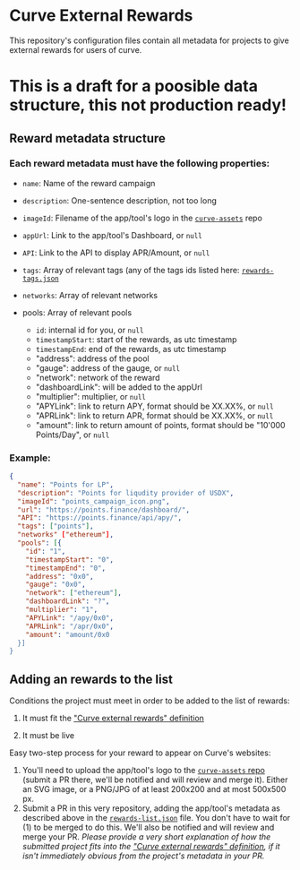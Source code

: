 # Curve External Rewards

This repository's configuration files contain all metadata for projects to give external rewards for users of curve.

# This is a draft for a poosible data structure, this not production ready!

## Reward metadata structure

### Each reward metadata must have the following properties:

- `name`: Name of the reward campaign
- `description`: One-sentence description, not too long
- `imageId`: Filename of the app/tool's logo in the [`curve-assets`](https://github.com/curvefi/curve-assets/tree/main/platforms) repo
- `appUrl`: Link to the app/tool's Dashboard, or `null`
- `API`: Link to the API to display APR/Amount, or `null`
- `tags`: Array of relevant tags (any of the tags ids listed here: [`rewards-tags.json`](https://github.com/curvefi/curve-external-rewards/blob/main/rewards-tags.json)
- `networks`: Array of relevant networks
- pools: Array of relevant pools

  - `id`: internal id for you, or `null`
  - `timestampStart`: start of the rewards, as utc timestamp
  - `timestampEnd`: end of the rewards, as utc timestamp
  - "address": address of the pool
  - "gauge": address of the gauge, or `null`
  - "network": network of the reward
  - "dashboardLink": will be added to the appUrl
  - "multiplier": multiplier, or `null`
  - "APYLink": link to return APY, format should be XX.XX%, or `null`
  - "APRLink": link to return APR, format should be XX.XX%, or `null`
  - "amount": link to return amount of points, format should be "10'000 Points/Day", or `null`


### Example:

```json
{
  "name": "Points for LP",
  "description": "Points for liqudity provider of USDX",
  "imageId": "points_campaign_icon.png",
  "url": "https://points.finance/dashboard/",
  "API": "https://points.finance/api/apy/",
  "tags": ["points"],
  "networks" ["ethereum"],
  "pools": [{
    "id": "1",
    "timestampStart": "0",
    "timestampEnd": "0",
    "address": "0x0",
    "gauge": "0x0",
    "network": ["ethereum"],
    "dashboardLink": "?",
    "multiplier": "1",
    "APYLink": "/apy/0x0",
    "APRLink": "/apr/0x0",
    "amount": "amount/0x0
  }]
}
```

## Adding an rewards to the list

Conditions the project must meet in order to be added to the list of rewards:

1. It must fit the ["Curve external rewards" definition](https://github.com/curvefi/curve-external-rewards/tree/main#curve-rewards)


2. It must be live

Easy two-step process for your reward to appear on Curve's websites:

1. You'll need to upload the app/tool's logo to the [`curve-assets` repo](https://github.com/curvefi/curve-assets/tree/main/platforms) (submit a PR there, we'll be notified and will review and merge it). Either an SVG image, or a PNG/JPG of at least 200x200 and at most 500x500 px.
2. Submit a PR in this very repository, adding the app/tool's metadata as described above in the [`rewards-list.json`](https://github.com/curvefi/curve-external-rewards/blob/main/rewards-list.json) file. You don't have to wait for (1) to be merged to do this. We'll also be notified and will review and merge your PR. *Please provide a very short explanation of how the submitted project fits into the ["Curve external rewards" definition](https://github.com/curvefi/curve-external-rewards/tree/main#curve-rewards), if it isn't immediately obvious from the project's metadata in your PR.*
